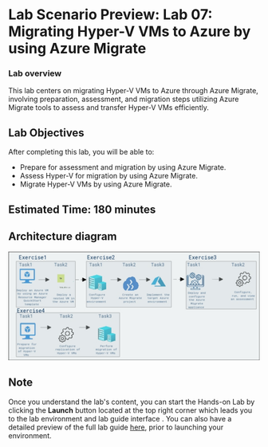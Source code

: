 # Lab Scenario Preview: Lab 07: Migrating Hyper-V VMs to Azure by using Azure Migrate

### Lab overview

This lab centers on migrating Hyper-V VMs to Azure through Azure Migrate, involving preparation, assessment, and migration steps utilizing Azure Migrate tools to assess and transfer Hyper-V VMs efficiently.

## Lab Objectives
  
After completing this lab, you will be able to:

   -  Prepare for assessment and migration by using Azure Migrate.
   -  Assess Hyper-V for migration by using Azure Migrate.
   -  Migrate Hyper-V VMs by using Azure Migrate.

## Estimated Time: 180 minutes

## Architecture diagram

![](nmedia/lab7.1.png)

## Note
Once you understand the lab's content, you can start the Hands-on Lab by clicking the **Launch** button located at the top right corner which leads you to the lab environment and lab guide interface . You can also have a detailed preview of the full lab guide [here](https://experience.cloudlabs.ai/#/labguidepreview/6d5ef30e-e3ea-4d37-8f64-9405b46a92b6), prior to launching your environment.

